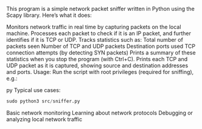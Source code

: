 This program is a simple network packet sniffer written in Python using the Scapy library. Here’s what it does:

Monitors network traffic in real time by capturing packets on the local machine.
Processes each packet to check if it is an IP packet, and further identifies if it is TCP or UDP.
Tracks statistics such as:
Total number of packets seen
Number of TCP and UDP packets
Destination ports used
TCP connection attempts (by detecting SYN packets)
Prints a summary of these statistics when you stop the program (with Ctrl+C).
Prints each TCP and UDP packet as it is captured, showing source and destination addresses and ports.
Usage:
Run the script with root privileges (required for sniffing), e.g.:

py
Typical use cases:

```python
sudo python3 src/sniffer.py
```

Basic network monitoring
Learning about network protocols
Debugging or analyzing local network traffic